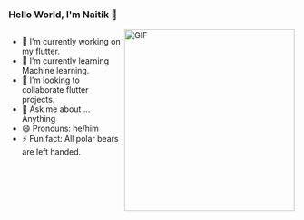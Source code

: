 ### Hello World, I'm Naitik 👋

 <img align="right" alt="GIF" src="https://media0.giphy.com/media/765ccrAiB0g9z6EApL/giphy.gif?cid=ecf05e47p239gk9o5wdr5z2zzsq51fd70wvm4498s60weccs&rid=giphy.gif&ct=g" width="300" height="320" />


## 
- 🔭 I’m currently working on my flutter.
- 🌱 I’m currently learning Machine learning.
- 👯 I’m looking to collaborate flutter projects.
- 💬 Ask me about ... Anything
- 😄 Pronouns: he/him
- ⚡ Fun fact: All polar bears are left handed.
